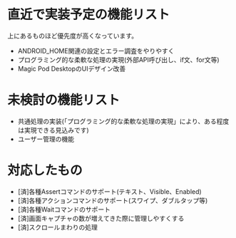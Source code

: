 # 直近で実装予定の機能リスト

上にあるものほど優先度が高くなっています。

- ANDROID_HOME関連の設定とエラー調査をやりやすく
- プログラミング的な柔軟な処理の実現(外部API呼び出し、if文、for文等)
- Magic Pod DesktopのUIデザイン改善

# 未検討の機能リスト

- 共通処理の実装(「プログラミング的な柔軟な処理の実現」により、ある程度は実現できる見込みです)
- ユーザー管理の機能


# 対応したもの

- [済]各種Assertコマンドのサポート(テキスト、Visible、Enabled)
- [済]各種アクションコマンドのサポート(スワイプ、ダブルタップ等)
- [済]各種Waitコマンドのサポート
- [済]画面キャプチャの数が増えてきた際に管理しやすくする
- [済]スクロールまわりの処理
